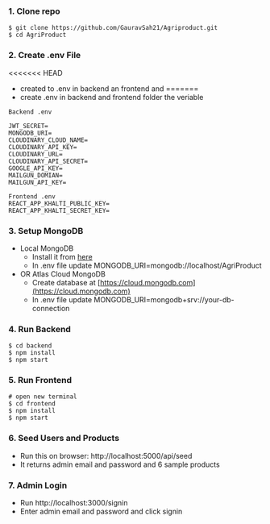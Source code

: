 ### 1. Clone repo

```
$ git clone https://github.com/GauravSah21/Agriproduct.git
$ cd AgriProduct
```

### 2. Create .env File

<<<<<<< HEAD
- created  to .env in backend an frontend
and
=======
- create .env in backend and frontend folder the veriable 

 ```
Backend .env

JWT_SECRET=
MONGODB_URI=
CLOUDINARY_CLOUD_NAME=
CLOUDINARY_API_KEY=
CLOUDINARY_URL=
CLOUDINARY_API_SECRET=
GOOGLE_API_KEY=
MAILGUN_DOMIAN=
MAILGUN_API_KEY=

Frontend .env
REACT_APP_KHALTI_PUBLIC_KEY=
REACT_APP_KHALTI_SECRET_KEY=

```
### 3. Setup MongoDB

- Local MongoDB
  - Install it from [here](https://www.mongodb.com/try/download/community)
  - In .env file update MONGODB_URI=mongodb://localhost/AgriProduct
- OR Atlas Cloud MongoDB
  - Create database at [https://cloud.mongodb.com](https://cloud.mongodb.com)
  - In .env file update MONGODB_URI=mongodb+srv://your-db-connection

### 4. Run Backend

```
$ cd backend
$ npm install
$ npm start
```

### 5. Run Frontend

```
# open new terminal
$ cd frontend
$ npm install
$ npm start
```

### 6. Seed Users and Products

- Run this on browser: http://localhost:5000/api/seed
- It returns admin email and password and 6 sample products

### 7. Admin Login

- Run http://localhost:3000/signin
- Enter admin email and password and click signin
